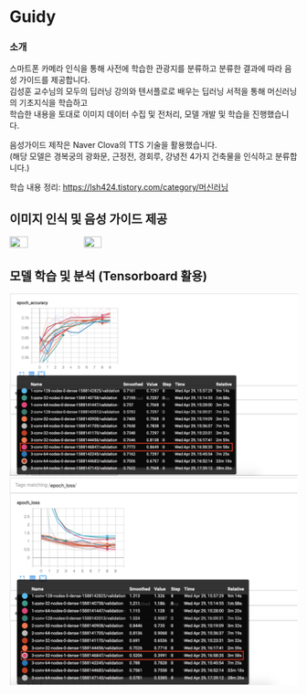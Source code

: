 # Guidy

### 소개

스마트폰 카메라 인식을 통해 사전에 학습한 관광지를 분류하고 분류한 결과에 따라 음성 가이드를 제공합니다.  
김성훈 교수님의 모두의 딥러닝 강의와 텐서플로로 배우는 딥러닝 서적을 통해 머신러닝의 기초지식을 학습하고   
학습한 내용을 토대로 이미지 데이터 수집 및 전처리, 모델 개발 및 학습을 진행했습니다.

음성가이드 제작은 Naver Clova의 TTS 기술을 활용했습니다.  
(해당 모델은 경복궁의 광화문, 근정전, 경회루, 강녕전 4가지 건축물을 인식하고 분류합니다.) 

학습 내용 정리: https://lsh424.tistory.com/category/머신러닝


## 이미지 인식 및 음성 가이드 제공

<img src="Images/image2.png" width="25%" height="25%" > <img src="Images/image1.png" width="25%" height="25%"> 

## 모델 학습 및 분석 (Tensorboard 활용)

<img src="Images/epoch 8, acc.png"> <img src="Images/epoch 8, loss.png"> 
